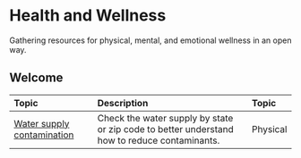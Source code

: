 # Health and Wellness
Gathering resources for physical, mental, and emotional wellness in an open way.

## Welcome

| Topic | Description | Topic | 
|:---|:---|:---|
| [Water supply contamination](https://www.ewg.org/tapwater/) | Check the water supply by state or zip code to better understand how to reduce contaminants. | Physical |
